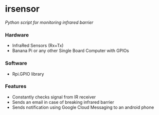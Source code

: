 # irsensor
*Python script for monitoring infrared barrier*

### Hardware
* InfraRed Sensors (Rx+Tx)
* Banana Pi or any other Single Board Computer with GPIOs

### Software
* Rpi.GPIO library

### Features
* Constantly checks signal from IR receiver 
* Sends an email in case of breaking infrared barrier
* Sends notification using Google Cloud Messaging to an android phone
